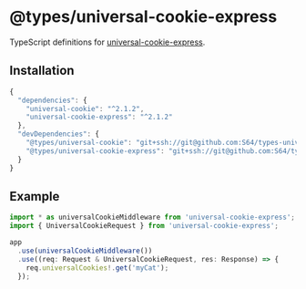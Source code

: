 # @types/universal-cookie-express

TypeScript definitions for [universal-cookie-express](https://github.com/reactivestack/cookies/tree/master/packages/universal-cookie-express).

## Installation

```javascript
{
  "dependencies": {
    "universal-cookie": "^2.1.2",
    "universal-cookie-express": "^2.1.2"
  },
  "devDependencies": {
    "@types/universal-cookie": "git+ssh://git@github.com:S64/types-universal-cookie.git#v2.1.2-1",
    "@types/universal-cookie-express": "git+ssh://git@github.com:S64/types-universal-cookie-express.git#v2.1.2-1"
  }
}
```

## Example

```typescript
import * as universalCookieMiddleware from 'universal-cookie-express';
import { UniversalCookieRequest } from 'universal-cookie-express';

app
  .use(universalCookieMiddleware())
  .use((req: Request & UniversalCookieRequest, res: Response) => {
    req.universalCookies!.get('myCat');
  });
```
